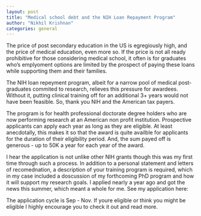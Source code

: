 ```yaml
---
layout: post
title: "Medical school debt and the NIH Loan Repayment Program"
author: "Nikhil Krishnan"
categories: general
---
```


The price of post secondary education in the US is egregiously high, and the price of medical education, even more so. If the price is not all ready prohibitive for those considering medical school, it often is for graduates who’s emplyoment options are limited by the prospect of paying these loans while supporting them and their families.

The NIH loan repeyment program, albeit for a narrow pool of medical post-graduates commited to research, relieves this pressure for awardees. Without it, putting clinical training off for an additional 3+ years would not have been feasible. So, thank you NIH and the American tax payers.

The program is for health professional doctorate degree holders who are now performing research at an American non profit institution. Prospective applicants can apply each year as long as they are eligible. At least anecdotally, this makes it so that the award is quite availble for applicants for the duration of their eligibility period. And, the sum payed off is generous - up to 50K a year for each year of the award.


I hear the application is not unlike other NIH grants though this was my first time through such a process. In addition to a personal statement and letters of recomednation, a description of your training program is required, which in my case included a doscussion of my forthcoming PhD program and how it will support my research goals. I applied nearly a year ago and got the news this summer, which meant a whole for me. See my application here:


The application cycle is Sep - Nov. If youre eligible or think you might be eligible I highly encourage you to check it out and read more. 


[^1]: [Jake Scott's blog](http://cancerconnector.blogspot.com/)
[^2]: [Artem Kaznatcheev's blog](https://egtheory.wordpress.com/author/kaznatcheev/)
[^3]: [Spatiotemporal microbial evolution on antibiotic landscapes](https://science.sciencemag.org/content/353/6304/1147)

